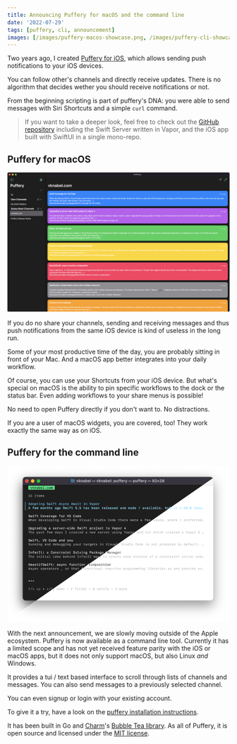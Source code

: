 ```yaml
---
title: Announcing Puffery for macOS and the command line
date: '2022-07-29'
tags: [puffery, cli, announcement]
images: [/images/puffery-macos-showcase.png, /images/puffery-cli-showcase.png]
---
```


Two years ago, I created [Puffery for iOS](https://apps.apple.com/de/app/puffery/id1508776889), which allows sending push notifications to your iOS devices.

You can follow other's channels and directly receive updates. There is no algorithm that decides wether you should receive notifications or not.

From the beginning scripting is part of puffery's DNA: you were able to send messages with Siri Shortcuts and a simple `curl` command.

> If you want to take a deeper look, feel free to check out the [GitHub repository](https://github.com/vknabel/puffery) including the Swift Server written in Vapor, and the iOS app built with SwiftUI in a single mono-repo.

## Puffery for macOS

![](./puffery-macos-showcase.png)

If you do no share your channels, sending and receiving messages and thus push notifications from the same iOS device is kind of useless in the long run.

Some of your most productive time of the day, you are probably sitting in front of your Mac. And a macOS app better integrates into your daily workflow.

Of course, you can use your Shortcuts from your iOS device. But what's special on macOS is the ability to pin specific workflows to the dock or the status bar. Even adding workflows to your share menus is possible!

No need to open Puffery directly if you don't want to. No distractions.

If you are a user of macOS widgets, you are covered, too! They work exactly the same way as on iOS.

## Puffery for the command line

![](./puffery-cli-showcase.png)

With the next announcement, we are slowly moving outside of the Apple ecosystem. Puffery is now available as a command line tool. Currently it has a limited scope and has not yet received feature parity with the iOS or macOS apps, but it does not only support macOS, but also Linux _and_ Windows.

It provides a tui / text based interface to scroll through lists of channels and messages. You can also send messages to a previously selected channel.

You can even signup or login with your existing account.

To give it a try, have a look on the [puffery installation instructions](https://github.com/vknabel/go-puffery#installation).

It has been built in Go and [Charm](https://charm.sh/)'s [Bubble Tea library](https://github.com/charmbracelet/bubbletea). As all of Puffery, it is open source and licensed under the [MIT license](https://github.com/vknabel/go-puffery/blob/main/LICENSE).
